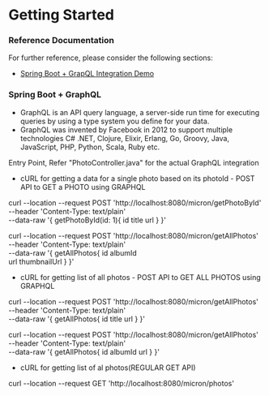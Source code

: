 # Getting Started

### Reference Documentation
For further reference, please consider the following sections:

* [Spring Boot + GrapQL Integration Demo](https://javagyanmantra.wixsite.com/website/single-post/2018/02/13/GraphQLGraph-Query-Language)

### Spring Boot + GraphQL 
- GraphQL is an API query language, a server-side run time for executing queries by using a type system you define for your data.
- GraphQL was invented by Facebook in 2012 to support multiple technologies C# .NET, Clojure, Elixir, Erlang, Go, Groovy, Java, JavaScript, PHP, Python, Scala, Ruby etc.

Entry Point, Refer "PhotoController.java" for the actual GraphQL integration

- cURL for getting a data for a single photo based on its photoId - POST API to GET a PHOTO using GRAPHQL

curl --location --request POST 'http://localhost:8080/micron/getPhotoById' \
--header 'Content-Type: text/plain' \
--data-raw '{
    getPhotoById(id: 1){
        id
        title
        url
    }
}'

curl --location --request POST 'http://localhost:8080/micron/getAllPhotos' \
--header 'Content-Type: text/plain' \
--data-raw '{
    getAllPhotos{
        id
        albumId        
        url
		thumbnailUrl
    }
}'

- cURL for getting list of all photos - POST API to GET ALL PHOTOS using GRAPHQL

curl --location --request POST 'http://localhost:8080/micron/getAllPhotos' \
--header 'Content-Type: text/plain' \
--data-raw '{
    getAllPhotos{
        id
        title
        url
    }
}'

curl --location --request POST 'http://localhost:8080/micron/getAllPhotos' \
--header 'Content-Type: text/plain' \
--data-raw '{
    getAllPhotos{
        id
        albumId
        url
    }
}'

- cURL for getting list of al photos(REGULAR GET API)

curl --location --request GET 'http://localhost:8080/micron/photos'